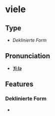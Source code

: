# viele
## Type
- _Deklinierte Form_
## Pronunciation
- **_[ˈfiːlə](https://commons.wikimedia.org/wiki/File:De-viele.ogg)_**
## Features
### Deklinierte Form
- <!-- Gibt es das? "Viele Milch"?
- Nominativ Singular Femininum Positiv der starken Flexion des Adjektivs viel
- Akkusativ Singular Femininum Positiv der starken Flexion des Adjektivs viel
- -->
- Nominativ Plural Positiv der starken Flexion des Adjektivs viel
- Akkusativ Plural Positiv der starken Flexion des Adjektivs viel
- Nominativ Singular Maskulinum Positiv der schwachen Flexion des Adjektivs viel
- Nominativ Singular Femininum Positiv der schwachen Flexion des Adjektivs viel
- Akkusativ Singular Femininum Positiv der schwachen Flexion des Adjektivs viel
- Nominativ Singular Neutrum Positiv der schwachen Flexion des Adjektivs viel
- Akkusativ Singular Neutrum Positiv der schwachen Flexion des Adjektivs viel
- <!-- Gibt es das? "Eine viele Milch"?
- Nominativ Singular Femininum Positiv der gemischten Flexion des Adjektivs viel
- Akkusativ Singular Femininum Positiv der gemischten Flexion des Adjektivs viel
- -->
